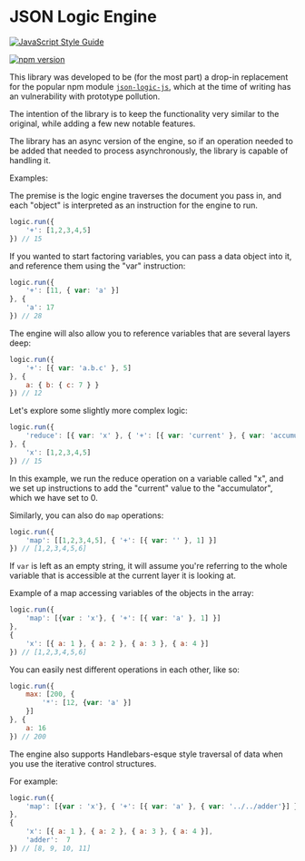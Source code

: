 # JSON Logic Engine

[![JavaScript Style Guide](https://cdn.rawgit.com/standard/standard/master/badge.svg)](https://github.com/standard/standard)

[![npm version](https://badge.fury.io/js/json-logic-engine.svg)](https://badge.fury.io/js/json-logic-engine)

This library was developed to be (for the most part) a drop-in replacement for the popular npm module [`json-logic-js`](https://github.com/jwadhams/json-logic-js), which at the time of writing has an vulnerability with prototype pollution.

The intention of the library is to keep the functionality very similar to the original, while adding a few new notable features.

The library has an async version of the engine, so if an operation needed to be added that needed to process asynchronously, the library is capable of handling it.

Examples:

The premise is the logic engine traverses the document you pass in, and each "object" is interpreted as an instruction for the engine to run.

```js
logic.run({
    '+': [1,2,3,4,5]
}) // 15
```

If you wanted to start factoring variables, you can pass a data object into it, and reference them using the "var" instruction:

```js
logic.run({
    '+': [11, { var: 'a' }]
}, {
    'a': 17
}) // 28
```

The engine will also allow you to reference variables that are several layers deep:

```js
logic.run({
    '+': [{ var: 'a.b.c' }, 5]
}, {
    a: { b: { c: 7 } }
}) // 12
```

Let's explore some slightly more complex logic:

```js
logic.run({
    'reduce': [{ var: 'x' }, { '+': [{ var: 'current' }, { var: 'accumulator' }] }, 0]
}, {
    'x': [1,2,3,4,5]
}) // 15
```

In this example, we run the reduce operation on a variable called "x", and we set up instructions to add the "current" value to the "accumulator", which we have set to 0.

Similarly, you can also do `map` operations:

```js
logic.run({
    'map': [[1,2,3,4,5], { '+': [{ var: '' }, 1] }]
}) // [1,2,3,4,5,6]
```

If `var` is left as an empty string, it will assume you're referring to the whole variable that is accessible at the current layer it is looking at.

Example of a map accessing variables of the objects in the array:

```js
logic.run({
    'map': [{var : 'x'}, { '+': [{ var: 'a' }, 1] }]
},
{
    'x': [{ a: 1 }, { a: 2 }, { a: 3 }, { a: 4 }]
}) // [1,2,3,4,5,6]
```

You can easily nest different operations in each other, like so:

```js
logic.run({
    max: [200, {
        '*': [12, {var: 'a' }]
    }]
}, {
    a: 16
}) // 200
```

The engine also supports Handlebars-esque style traversal of data when you use the iterative control structures.

For example:

```js
logic.run({
    'map': [{var : 'x'}, { '+': [{ var: 'a' }, { var: '../../adder'}] }]
},
{
    'x': [{ a: 1 }, { a: 2 }, { a: 3 }, { a: 4 }],
    'adder':  7
}) // [8, 9, 10, 11]
```
